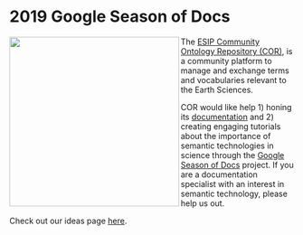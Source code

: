 # 2019 Google Season of Docs
<img src="http://cor.esipfed.org/esip_cor_logo.png" align="left" width="300" />

The [ESIP Community Ontology Repository (COR)](https://esipfed.org), is a community platform to manage and exchange terms and vocabularies relevant to the Earth Sciences.  


COR would like help 1) honing its [documentation](https://github.com/mmisw/mmiorr-docs) and 2) creating engaging tutorials about the importance of semantic technologies in science through the [Google Season of Docs](https://developers.google.com/season-of-docs/) project. If you are a documentation specialist with an interest in semantic technology, please help us out.

Check out our ideas page [here](https://github.com/ESIPFed/SeasonOfDocs/issues).


